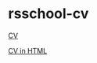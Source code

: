 # rsschool-cv
[CV](https://VyskeyK.github.io/rsschool-cv/cv)

[CV in HTML](https://VyskeyK.github.io/rsschool-cv/)